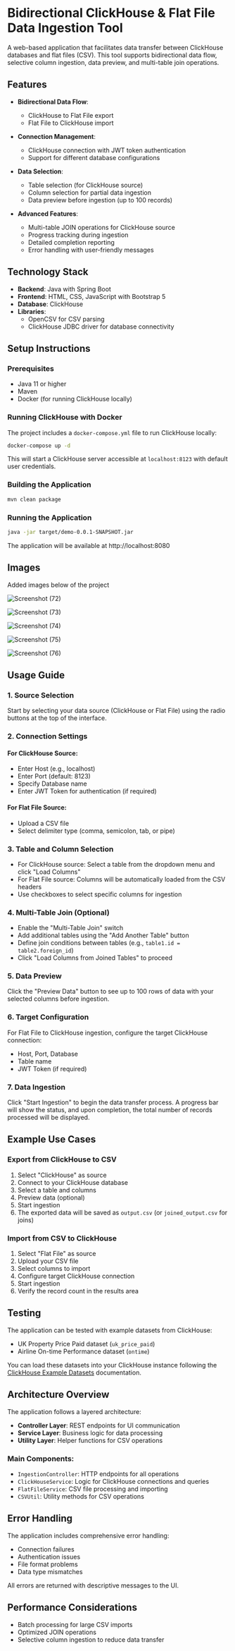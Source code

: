 # Bidirectional ClickHouse & Flat File Data Ingestion Tool

A web-based application that facilitates data transfer between ClickHouse databases and flat files (CSV). This tool supports bidirectional data flow, selective column ingestion, data preview, and multi-table join operations.

## Features

- **Bidirectional Data Flow**: 
  - ClickHouse to Flat File export
  - Flat File to ClickHouse import
  
- **Connection Management**:
  - ClickHouse connection with JWT token authentication
  - Support for different database configurations
  
- **Data Selection**:
  - Table selection (for ClickHouse source)
  - Column selection for partial data ingestion
  - Data preview before ingestion (up to 100 records)
  
- **Advanced Features**:
  - Multi-table JOIN operations for ClickHouse source
  - Progress tracking during ingestion
  - Detailed completion reporting
  - Error handling with user-friendly messages

## Technology Stack

- **Backend**: Java with Spring Boot
- **Frontend**: HTML, CSS, JavaScript with Bootstrap 5
- **Database**: ClickHouse
- **Libraries**:
  - OpenCSV for CSV parsing
  - ClickHouse JDBC driver for database connectivity

## Setup Instructions

### Prerequisites

- Java 11 or higher
- Maven
- Docker (for running ClickHouse locally)

### Running ClickHouse with Docker

The project includes a `docker-compose.yml` file to run ClickHouse locally:

```bash
docker-compose up -d
```

This will start a ClickHouse server accessible at `localhost:8123` with default user credentials.

### Building the Application

```bash
mvn clean package
```

### Running the Application

```bash
java -jar target/demo-0.0.1-SNAPSHOT.jar
```

The application will be available at http://localhost:8080

## Images
Added images below of the project

![Screenshot (72)](https://github.com/user-attachments/assets/ed04662c-4cd9-47b5-ade4-94483aab7193)

![Screenshot (73)](https://github.com/user-attachments/assets/dd87ca7f-6266-4afa-a31f-b7f0197cba63)


![Screenshot (74)](https://github.com/user-attachments/assets/c841caa8-d2e0-417f-910f-a76427ac0284)

![Screenshot (75)](https://github.com/user-attachments/assets/f8d5e527-a34e-4528-b8ee-2e839ffe0814)

![Screenshot (76)](https://github.com/user-attachments/assets/836cde8c-258f-4b11-8e27-44cb537e7b61)

## Usage Guide

### 1. Source Selection

Start by selecting your data source (ClickHouse or Flat File) using the radio buttons at the top of the interface.

### 2. Connection Settings

#### For ClickHouse Source:
- Enter Host (e.g., localhost)
- Enter Port (default: 8123)
- Specify Database name
- Enter JWT Token for authentication (if required)

#### For Flat File Source:
- Upload a CSV file
- Select delimiter type (comma, semicolon, tab, or pipe)

### 3. Table and Column Selection

- For ClickHouse source: Select a table from the dropdown menu and click "Load Columns"
- For Flat File source: Columns will be automatically loaded from the CSV headers
- Use checkboxes to select specific columns for ingestion

### 4. Multi-Table Join (Optional)

- Enable the "Multi-Table Join" switch
- Add additional tables using the "Add Another Table" button
- Define join conditions between tables (e.g., `table1.id = table2.foreign_id`)
- Click "Load Columns from Joined Tables" to proceed

### 5. Data Preview

Click the "Preview Data" button to see up to 100 rows of data with your selected columns before ingestion.

### 6. Target Configuration

For Flat File to ClickHouse ingestion, configure the target ClickHouse connection:
- Host, Port, Database
- Table name
- JWT Token (if required)

### 7. Data Ingestion

Click "Start Ingestion" to begin the data transfer process. A progress bar will show the status, and upon completion, the total number of records processed will be displayed.

## Example Use Cases

### Export from ClickHouse to CSV

1. Select "ClickHouse" as source
2. Connect to your ClickHouse database
3. Select a table and columns
4. Preview data (optional)
5. Start ingestion
6. The exported data will be saved as `output.csv` (or `joined_output.csv` for joins)

### Import from CSV to ClickHouse

1. Select "Flat File" as source
2. Upload your CSV file
3. Select columns to import
4. Configure target ClickHouse connection
5. Start ingestion
6. Verify the record count in the results area

## Testing

The application can be tested with example datasets from ClickHouse:

- UK Property Price Paid dataset (`uk_price_paid`)
- Airline On-time Performance dataset (`ontime`)

You can load these datasets into your ClickHouse instance following the [ClickHouse Example Datasets](https://clickhouse.com/docs/getting-started/example-datasets) documentation.

## Architecture Overview

The application follows a layered architecture:

- **Controller Layer**: REST endpoints for UI communication
- **Service Layer**: Business logic for data processing
- **Utility Layer**: Helper functions for CSV operations

### Main Components:

- `IngestionController`: HTTP endpoints for all operations
- `ClickHouseService`: Logic for ClickHouse connections and queries
- `FlatFileService`: CSV file processing and importing
- `CSVUtil`: Utility methods for CSV operations

## Error Handling

The application includes comprehensive error handling:
- Connection failures
- Authentication issues
- File format problems
- Data type mismatches

All errors are returned with descriptive messages to the UI.

## Performance Considerations

- Batch processing for large CSV imports
- Optimized JOIN operations
- Selective column ingestion to reduce data transfer
